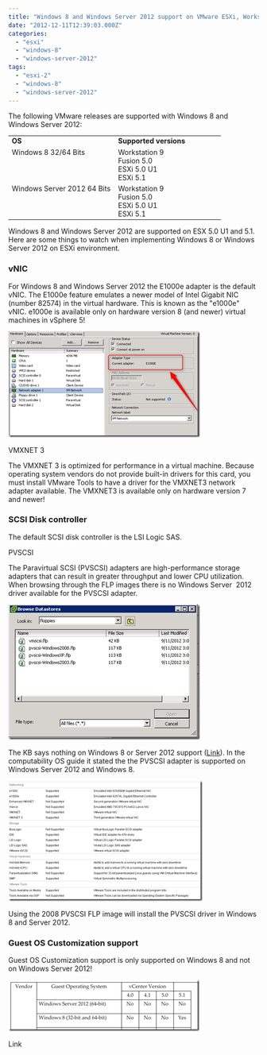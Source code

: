 ```yaml
---
title: "Windows 8 and Windows Server 2012 support on VMware ESXi, Workstation and Fusion"
date: "2012-12-11T12:39:03.000Z"
categories: 
  - "esxi"
  - "windows-8"
  - "windows-server-2012"
tags: 
  - "esxi-2"
  - "windows-8"
  - "windows-server-2012"
---
```


The following VMware releases are supported with Windows 8 and Windows Server 2012:

<table border="0" cellspacing="0" cellpadding="2" width="400"><tbody><tr><td valign="top" width="200"><strong>OS</strong></td><td valign="top" width="200"><strong>Supported versions</strong></td></tr><tr><td valign="top" width="200">Windows 8 32/64 Bits</td><td valign="top" width="200">Workstation 9<br>Fusion 5.0<br>ESXi 5.0 U1<br>ESXi 5.1</td></tr><tr><td valign="top" width="200">Windows Server 2012 64 Bits</td><td valign="top" width="200">Workstation 9<br>Fusion 5.0<br>ESXi 5.0 U1<br>ESXi 5.1</td></tr></tbody></table>

Windows 8 and Windows Server 2012 are supported on ESX 5.0 U1 and 5.1. Here are some things to watch when implementing Windows 8 or Windows Server 2012 on ESXi environment.

### vNIC

For Windows 8 and Windows Server 2012 the E1000e adapter is the default vNIC. The E1000e feature emulates a newer model of Intel Gigabit NIC (number 82574) in the virtual hardware. This is known as the "e1000e" vNIC. e1000e is available only on hardware version 8 (and newer) virtual machines in vSphere 5! 

[![image](images/image_thumb7.png "image")](https://www.ivobeerens.nl/wp-content/uploads/2012/12/image7.png)

VMXNET 3

The VMXNET 3 is optimized for performance in a virtual machine. Because operating system vendors do not provide built-in drivers for this card, you must install VMware Tools to have a driver for the VMXNET3 network adapter available. The VMXNET3 is available only on hardware version 7 and newer!

### SCSI Disk controller

The default SCSI disk controller is the LSI Logic SAS.

PVSCSI

The Paravirtual SCSI (PVSCSI) adapters are high-performance storage adapters that can result in greater throughput and lower CPU utilization.  When browsing through the FLP images there is no Windows Server  2012 driver available for the PVSCSI adapter.

[![image](images/image_thumb8.png "image")](https://www.ivobeerens.nl/wp-content/uploads/2012/12/image8.png)

The KB says nothing on Windows 8 or Server 2012 support ([Link](http://kb.vmware.com/selfservice/microsites/search.do?language=en_US&cmd=displayKC&externalId=1010398)). In the computability OS guide it stated the the PVSCSI adapter is supported on Windows Server 2012 and Windows 8.

[![image](images/image_thumb9.png "image")](https://www.ivobeerens.nl/wp-content/uploads/2012/12/image9.png)

Using the 2008 PVSCSI FLP image will install the PVSCSI driver in Windows 8 and Server 2012.

### Guest OS Customization support

Guest OS Customization support is only supported on Windows 8 and not on Windows Server 2012!

[![image](images/image_thumb10.png "image")](https://www.ivobeerens.nl/wp-content/uploads/2012/12/image10.png)

Link
